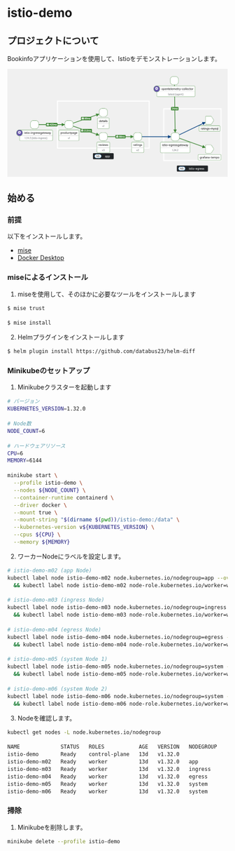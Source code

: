 # istio-demo

## プロジェクトについて

Bookinfoアプリケーションを使用して、Istioをデモンストレーションします。

![mesh-topology](./images/mesh-topology.png)

## 始める

### 前提

以下をインストールします。

- [mise](https://mise.jdx.dev/getting-started.html)
- [Docker Desktop](https://docs.docker.com/desktop/)

### miseによるインストール

1. miseを使用して、そのほかに必要なツールをインストールします

```bash
$ mise trust

$ mise install
```

2. Helmプラグインをインストールします

```bash
$ helm plugin install https://github.com/databus23/helm-diff
```

### Minikubeのセットアップ

1. Minikubeクラスターを起動します

```bash
# バージョン
KUBERNETES_VERSION=1.32.0

# Node数
NODE_COUNT=6

# ハードウェアリソース
CPU=6
MEMORY=6144

minikube start \
  --profile istio-demo \
  --nodes ${NODE_COUNT} \
  --container-runtime containerd \
  --driver docker \
  --mount true \
  --mount-string "$(dirname $(pwd))/istio-demo:/data" \
  --kubernetes-version v${KUBERNETES_VERSION} \
  --cpus ${CPU} \
  --memory ${MEMORY}
```

2. ワーカーNodeにラベルを設定します。

```bash
# istio-demo-m02 (app Node)
kubectl label node istio-demo-m02 node.kubernetes.io/nodegroup=app --overwrite \
  && kubectl label node istio-demo-m02 node-role.kubernetes.io/worker=worker --overwrite

# istio-demo-m03 (ingress Node)
kubectl label node istio-demo-m03 node.kubernetes.io/nodegroup=ingress --overwrite \
  && kubectl label node istio-demo-m03 node-role.kubernetes.io/worker=worker --overwrite

# istio-demo-m04 (egress Node)
kubectl label node istio-demo-m04 node.kubernetes.io/nodegroup=egress --overwrite \
  && kubectl label node istio-demo-m04 node-role.kubernetes.io/worker=worker --overwrite

# istio-demo-m05 (system Node 1)
kubectl label node istio-demo-m05 node.kubernetes.io/nodegroup=system --overwrite \
  && kubectl label node istio-demo-m05 node-role.kubernetes.io/worker=worker --overwrite

# istio-demo-m06 (system Node 2)
kubectl label node istio-demo-m06 node.kubernetes.io/nodegroup=system --overwrite \
  && kubectl label node istio-demo-m06 node-role.kubernetes.io/worker=worker --overwrite
```

3. Nodeを確認します。

```bash
kubectl get nodes -L node.kubernetes.io/nodegroup

NAME             STATUS   ROLES           AGE   VERSION   NODEGROUP
istio-demo       Ready    control-plane   13d   v1.32.0
istio-demo-m02   Ready    worker          13d   v1.32.0   app
istio-demo-m03   Ready    worker          13d   v1.32.0   ingress
istio-demo-m04   Ready    worker          13d   v1.32.0   egress
istio-demo-m05   Ready    worker          13d   v1.32.0   system
istio-demo-m06   Ready    worker          13d   v1.32.0   system
```

### 掃除

1. Minikubeを削除します。

```bash
minikube delete --profile istio-demo
```
